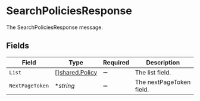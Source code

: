 # SearchPoliciesResponse

The SearchPoliciesResponse message.


## Fields

| Field                                                   | Type                                                    | Required                                                | Description                                             |
| ------------------------------------------------------- | ------------------------------------------------------- | ------------------------------------------------------- | ------------------------------------------------------- |
| `List`                                                  | [][shared.Policy](../../../pkg/models/shared/policy.md) | :heavy_minus_sign:                                      | The list field.                                         |
| `NextPageToken`                                         | **string*                                               | :heavy_minus_sign:                                      | The nextPageToken field.                                |